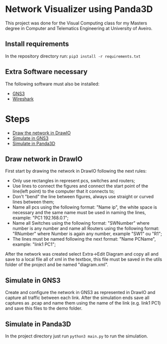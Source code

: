# Network Visualizer using Panda3D
This project was done for the Visual Computing class for my Masters degree in Computer and Telematics Engineering at University of Aveiro.


## Install requirements
In the repository directory run:
`pip3 install -r requirements.txt`

## Extra Software necessary
The following software must also be installed:
* [GNS3](https://gns3.com/)
* [Wireshark](https://www.wireshark.org/)

# Steps
* [Draw the network in DrawIO](#draw-network-in-drawio)
* [Simulate in GNS3](#simulate-in-gns3)
* [Simulate in Panda3D](#simulate-in-panda3d)

## Draw network in DrawIO
First start by drawing the network in DrawIO following the next rules:
* Only use rectangles in represent pcs, switches and routers;
* Use lines to connect the figures and connect the start point of the line(left point) to the computer that it connects to;
* Don't "bend" the line between figures, always use straight or curved lines between them;
* Name all pcs using the following format: "Name ip", the white space is necessary and the same name must be used in naming the lines, example: "PC1 192.168.0.1";
* Name all Switches using the following format: "SWNumber" where number is any number and name all Routers using the following format: "RNumber" where Number is again any number, example "SW1" ou "R1";
* The lines must be named following the next format: "Name PCName", example: "link1 PC1";

After the network was created select Extra->Edit Diagram and copy all and save to a local file all of xml in the textbox, this file must be saved in the utils folder of the project and be named "diagram.xml".

## Simulate in GNS3
Create and configure the network in GNS3 as represented in DrawIO and capture all traffic between each link. After the simulation ends save all captures as .pcap and name them using the name of the link (e.g. link1 PC1) and save this files to the demo folder.

## Simulate in Panda3D
In the project directory just run `python3 main.py` to run the simulation.
